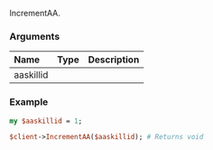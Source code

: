 IncrementAA.
### Arguments
**Name**|**Type**|**Description**
:---|:---|:---
aaskillid||

### Example

```perl
my $aaskillid = 1;

$client->IncrementAA($aaskillid); # Returns void
```